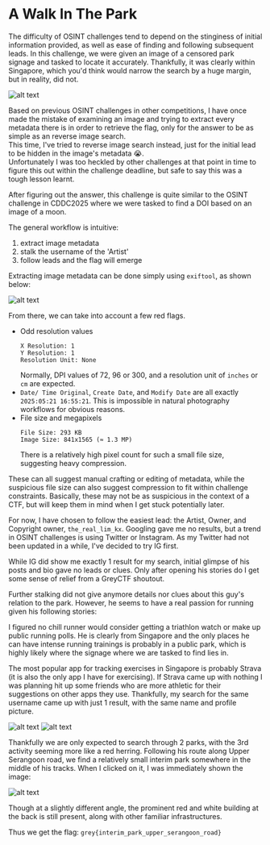 # A Walk In The Park
The difficulty of OSINT challenges tend to depend on the stinginess of initial information provided, as well as ease of finding and following subsequent leads. In this challenge, we were given an image of a censored park signage and tasked to locate it accurately. Thankfully, it was clearly within Singapore, which you'd think would narrow the search by a huge margin, but in reality, did not. 

![alt text](https://github.com/qmkoh/Greyctf2025-writeups/blob/main/osint/dist-a_walk_in_the_park/a_walk_in_the_park.jpg)

Based on previous OSINT challenges in other competitions, I have once made the mistake of examining an image and trying to extract every metadata there is in order to retrieve the flag, only for the answer to be as simple as an reverse image search.  
This time, I've tried to reverse image search instead, just for the initial lead to be hidden in the image's metadata :sob:.  
Unfortunately I was too heckled by other challenges at that point in time to figure this out within the challenge deadline, but safe to say this was a tough lesson learnt.

After figuring out the answer, this challenge is quite similar to the OSINT challenge in CDDC2025 where we were tasked to find a DOI based on an image of a moon.

The general workflow is intuitive:
1. extract image metadata
2. stalk the username of the 'Artist'
3. follow leads and the flag will emerge

Extracting image metadata can be done simply using `exiftool`, as shown below:

![alt text](https://github.com/qmkoh/Greyctf2025-writeups/blob/main/osint/dist-a_walk_in_the_park/exif_park.png)

From there, we can take into account a few red flags. 
- Odd resolution values
  ```
  X Resolution: 1
  Y Resolution: 1
  Resolution Unit: None
  ```
  Normally, DPI values of 72, 96 or 300, and a resolution unit of `inches` or `cm` are expected.
- `Date/ Time Original`, `Create Date`, and `Modify Date` are all exactly `2025:05:21 16:55:21`.
  This is impossible in natural photography workflows for obvious reasons.
- File size and megapixels
  ```
  File Size: 293 KB
  Image Size: 841x1565 (≈ 1.3 MP)
  ```
  There is a relatively high pixel count for such a small file size, suggesting heavy compression.

These can all suggest manual crafting or editing of metadata, while the suspicious file size can also suggest compression to fit within challenge constraints. Basically, these may not be as suspicious in the context of a CTF, but will keep them in mind when I get stuck potentially later. 

For now, I have chosen to follow the easiest lead: the Artist, Owner, and Copyright owner, `the_real_lim_kx`. Googling gave me no results, but a trend in OSINT challenges is using Twitter or Instagram. As my Twitter had not been updated in a while, I've decided to try IG first. 

While IG did show me exactly 1 result for my search, initial glimpse of his posts and bio gave no leads or clues. Only after opening his stories do I get some sense of relief from a GreyCTF shoutout.



Further stalking did not give anymore details nor clues about this guy's relation to the park. However, he seems to have a real passion for running given his following stories:



I figured no chill runner would consider getting a triathlon watch or make up public running polls. He is clearly from Singapore and the only places he can have intense running trainings is probably in a public park, which is highly likely where the signage where we are tasked to find lies in.

The most popular app for tracking exercises in Singapore is probably Strava (it is also the only app I have for exercising). If Strava came up with nothing I was planning hit up some friends who are more athletic for their suggestions on other apps they use. 
Thankfully, my search for the same username came up with just 1 result, with the same name and profile picture. 

![alt text](https://github.com/qmkoh/Greyctf2025-writeups/blob/main/osint/dist-a_walk_in_the_park/serangoon_run.jpg)
![alt text](https://github.com/qmkoh/Greyctf2025-writeups/blob/main/osint/dist-a_walk_in_the_park/bedok_run.jpg)

Thankfully we are only expected to search through 2 parks, with the 3rd activity seeming more like a red herring. 
Following his route along Upper Serangoon road, we find a relatively small interim park somewhere in the middle of his tracks.
When I clicked on it, I was immediately shown the image:

![alt text](https://github.com/qmkoh/Greyctf2025-writeups/blob/main/osint/dist-a_walk_in_the_park/flag.png)

Though at a slightly different angle, the prominent red and white building at the back is still present, along with other familiar infrastructures. 

Thus we get the flag:
`grey{interim_park_upper_serangoon_road}`
